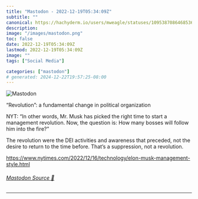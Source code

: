 ```yaml
---
title: "Mastodon - 2022-12-19T05:34:09Z"
subtitle: ""
canonical: https://hachyderm.io/users/mweagle/statuses/109538708646853603
description:
image: "/images/mastodon.png"
toc: false
date: 2022-12-19T05:34:09Z
lastmod: 2022-12-19T05:34:09Z
image: ""
tags: ["Social Media"]

categories: ["mastodon"]
# generated: 2024-12-22T19:57:25-08:00
---
```

![Mastodon](/images/mastodon.png)

<p>“Revolution”: a fundamental change in political organization</p><p>NYT: “In other words, Mr. Musk has picked the right time to start a management revolution. Now, the question is: How many bosses will follow him into the fire?”</p><p>The revolution were the DEI activities and awareness that preceded, not the desire to return to the time before. That’s a suppression, not a revolution. </p><p><a href="https://www.nytimes.com/2022/12/16/technology/elon-musk-management-style.html" target="_blank" rel="nofollow noopener noreferrer" translate="no"><span class="invisible">https://www.</span><span class="ellipsis">nytimes.com/2022/12/16/technol</span><span class="invisible">ogy/elon-musk-management-style.html</span></a></p>


###### [Mastodon Source 🐘](https://hachyderm.io/@mweagle/109538708646853603)

___
